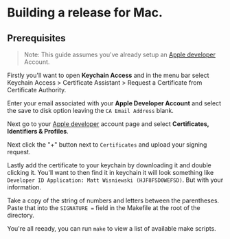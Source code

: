 # Building a release for Mac.

## Prerequisites

> Note: This guide assumes you've already setup an [Apple developer](https://developer.apple.com/account) Account.

Firstly you'll want to open **Keychain Access** and in the menu bar select Keychain Access > Certificate Assistant > Request a Certificate from Certificate Authority.

Enter your email associated with your **Apple Developer Account** and select the save to disk option leaving the `CA Email Address` blank.

Next go to your [Apple developer](https://developer.apple.com/account) account page and select **Certificates, Identifiers & Profiles**.

Next click the "+" button next to `Certificates` and upload your signing request.

Lastly add the certificate to your keychain by downloading it and double clicking it. You'll want to then find it in keychain it will look something like `Developer ID Application: Matt Wisniewski (HJF8FSD0WEFSD)`. But with your information.

Take a copy of the string of numbers and letters between the parentheses. Paste that into the `SIGNATURE =` field in the Makefile at the root of the directory.

You're all reeady, you can run `make` to view a list of available make scripts.
